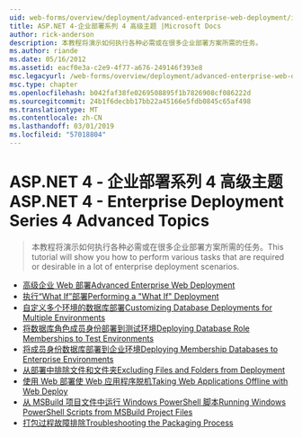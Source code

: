 ```yaml
---
uid: web-forms/overview/deployment/advanced-enterprise-web-deployment/index
title: ASP.NET 4-企业部署系列 4 高级主题 |Microsoft Docs
author: rick-anderson
description: 本教程将演示如何执行各种必需或在很多企业部署方案所需的任务。
ms.author: riande
ms.date: 05/16/2012
ms.assetid: eacf0e3a-c2e9-4f77-a676-249146f393e8
msc.legacyurl: /web-forms/overview/deployment/advanced-enterprise-web-deployment
msc.type: chapter
ms.openlocfilehash: b042faf38fe0269508895f1b7826908cf086222d
ms.sourcegitcommit: 24b1f6decbb17bb22a45166e5fdb0845c65af498
ms.translationtype: MT
ms.contentlocale: zh-CN
ms.lasthandoff: 03/01/2019
ms.locfileid: "57018804"
---
```

<a name="aspnet-4---enterprise-deployment-series-4-advanced-topics"></a><span data-ttu-id="1a270-103">ASP.NET 4 - 企业部署系列 4 高级主题</span><span class="sxs-lookup"><span data-stu-id="1a270-103">ASP.NET 4 - Enterprise Deployment Series 4 Advanced Topics</span></span>
====================
> <span data-ttu-id="1a270-104">本教程将演示如何执行各种必需或在很多企业部署方案所需的任务。</span><span class="sxs-lookup"><span data-stu-id="1a270-104">This tutorial will show you how to perform various tasks that are required or desirable in a lot of enterprise deployment scenarios.</span></span>


- [<span data-ttu-id="1a270-105">高级企业 Web 部署</span><span class="sxs-lookup"><span data-stu-id="1a270-105">Advanced Enterprise Web Deployment</span></span>](advanced-enterprise-web-deployment.md)
- [<span data-ttu-id="1a270-106">执行“What If”部署</span><span class="sxs-lookup"><span data-stu-id="1a270-106">Performing a "What If" Deployment</span></span>](performing-a-what-if-deployment.md)
- [<span data-ttu-id="1a270-107">自定义多个环境的数据库部署</span><span class="sxs-lookup"><span data-stu-id="1a270-107">Customizing Database Deployments for Multiple Environments</span></span>](customizing-database-deployments-for-multiple-environments.md)
- [<span data-ttu-id="1a270-108">将数据库角色成员身份部署到测试环境</span><span class="sxs-lookup"><span data-stu-id="1a270-108">Deploying Database Role Memberships to Test Environments</span></span>](deploying-database-role-memberships-to-test-environments.md)
- [<span data-ttu-id="1a270-109">将成员身份数据库部署到企业环境</span><span class="sxs-lookup"><span data-stu-id="1a270-109">Deploying Membership Databases to Enterprise Environments</span></span>](deploying-membership-databases-to-enterprise-environments.md)
- [<span data-ttu-id="1a270-110">从部署中排除文件和文件夹</span><span class="sxs-lookup"><span data-stu-id="1a270-110">Excluding Files and Folders from Deployment</span></span>](excluding-files-and-folders-from-deployment.md)
- [<span data-ttu-id="1a270-111">使用 Web 部署使 Web 应用程序脱机</span><span class="sxs-lookup"><span data-stu-id="1a270-111">Taking Web Applications Offline with Web Deploy</span></span>](taking-web-applications-offline-with-web-deploy.md)
- [<span data-ttu-id="1a270-112">从 MSBuild 项目文件中运行 Windows PowerShell 脚本</span><span class="sxs-lookup"><span data-stu-id="1a270-112">Running Windows PowerShell Scripts from MSBuild Project Files</span></span>](running-windows-powershell-scripts-from-msbuild-project-files.md)
- [<span data-ttu-id="1a270-113">打包过程故障排除</span><span class="sxs-lookup"><span data-stu-id="1a270-113">Troubleshooting the Packaging Process</span></span>](troubleshooting-the-packaging-process.md)
